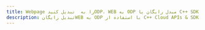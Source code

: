 ---title: Webpage را به  تبدیل کنیدODP، WEB به ODP مبدل رایگان یا C++ SDKdescription: تبدیل رایگانWEB به ODP با استفاده از C++ Cloud APIs & SDK همچنین اسناد PDF را در Cloud ایجاد، ویرایش و رندر کنید.---